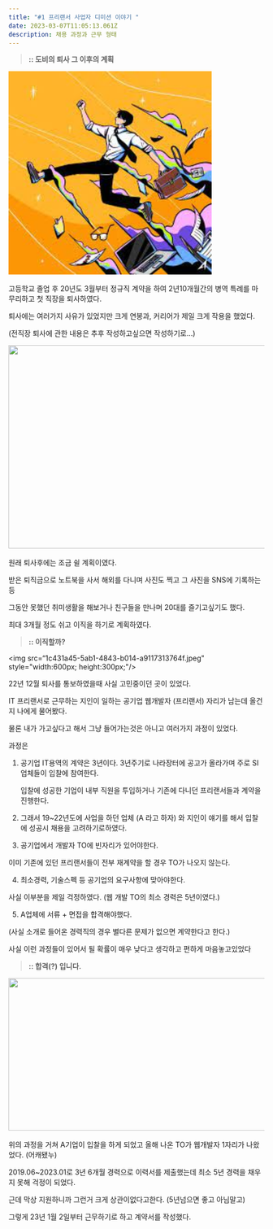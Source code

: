 ```yaml
---
title: "#1 프리랜서 사업자 디미션 이야기 "
date: 2023-03-07T11:05:13.061Z
description: 채용 과정과 근무 형태
---
```

> **:: 도비의 퇴사 그 이후의 계획**

<img src="c0778c65-5056-4b0e-9fd2-52830267c656.jpeg" style="width:400px; height:400px" />

고등학교 졸업 후 20년도 3월부터 정규직 계약을 하여 2년10개월간의 병역 특례를 마무리하고 첫 직장을 퇴사하였다.

퇴사에는 여러가지 사유가 있었지만 크게 연봉과, 커리어가 제일 크게 작용을 했었다.

(전직장 퇴사에 관한 내용은 추후 작성하고싶으면 작성하기로...)

<img src="https://cdn.pixabay.com/photo/2018/09/25/17/14/airplane-3702676_1280.jpg" style="width:600px; height:400px;"/>

원래 퇴사후에는 조금 쉴 계획이였다.

받은 퇴직금으로 노트북을 사서 해외를 다니며 사진도 찍고 그 사진을 SNS에 기록하는 등

그동안 못했던 취미생활을 해보거나 친구들을 만나며 20대를 즐기고싶기도 했다.

최대 3개월 정도 쉬고 이직을 하기로 계획하였다.

> **:: 이직할까?**

<img src=“1c431a45-5ab1-4843-b014-a9117313764f.jpeg" style="width:600px; height:300px;"/>

22년 12월 퇴사를 통보하였을때 사실 고민중이던 곳이 있었다.

IT 프리랜서로 근무하는 지인이 일하는 공기업 웹개발자 (프리랜서) 자리가 남는데 올건지 나에게 물어봤다.

물론 내가 가고싶다고 해서 그냥 들어가는것은 아니고 여러가지 과정이 있었다.

과정은

1. 공기업 IT용역의 계약은 3년이다. 3년주기로 나라장터에 공고가 올라가며 주로 SI 업체들이 입찰에 참여한다.

   입찰에 성공한 기업이 내부 직원을 투입하거나 기존에 다니던 프리랜서들과 계약을 진행한다.
2. 그래서 19~22년도에 사업을 하던 업체 (A 라고 하자) 와 지인이 얘기를 해서 입찰에 성공시 채용을 고려하기로하였다.
3. 공기업에서 개발자 TO에 빈자리가 있어야한다.

  이미 기존에 있던 프리랜서들이 전부 재계약을 할 경우 TO가 나오지 않는다.

4. 최소경력, 기술스펙 등 공기업의 요구사항에 맞아야한다.

  사실 이부분을 제일 걱정하였다.  (웹 개발 TO의 최소 경력은 5년이였다.)

5. A업체에 서류 + 면접을 합격해야했다. 

  (사실 소개로 들어온 경력직의 경우 별다른 문제가 없으면 계약한다고 한다.)

사실 이런 과정들이 있어서 될 확률이 매우 낮다고 생각하고 편하게 마음놓고있었다

> **:: 합격(?) 입니다.**

<img src="https://encrypted-tbn0.gstatic.com/images?q=tbn:ANd9GcRUFuVr_hyMZ5qNzcW8tmFo_y5Ut7zwgrwVVw&usqp=CAU" style="width:600px; height:300px;"/>

위의 과정을 거쳐 A기업이 입찰을 하게 되었고 올해 나온 TO가 웹개발자 1자리가 나왔었다. (어캐됐누)

2019.06~2023.01로 3년 6개월 경력으로 이력서를 제출했는데 최소 5년 경력을 채우지 못해 걱정이 되었다.

근데 막상 지원하니까 그런거 크게 상관이없다고한다. (5년넘으면 좋고 아님말고)

그렇게 23년 1월 2일부터 근무하기로 하고 계약서를 작성했다.